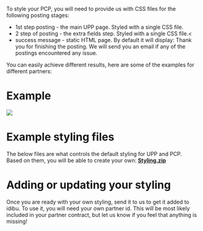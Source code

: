 To style your PCP, you will need to provide us with CSS files for the following posting stages:
<ul>
<li>1st step posting - the main UPP page. Styled with a single CSS file.</li>
<li>2 step of posting - the extra fields step. Styled with a single CSS file.<</li>
<li>success message - static HTML page. By default it will display: Thank you for finishing the posting. We will send you an email if any of the postings encountered any issue.</li>
</ul>
You can easily achieve different results, here are some of the examples for different partners:

<h1>Example</h1>
<img src="http://www.idibu.com/images/stories/Portal_logos/upppcpex1.png" />

<h1>Example styling files</h1>
The below files are what controls the default styling for UPP and PCP. Based on them, you will be able to create your own:
<strong><a href="https://github.com/oneworldmarket/idibu-api/files/4165623/Styling.zip" target="_blank">Styling.zip</a></strong>

<h1>Adding or updating your styling</h1>
Once you are ready with your own styling, send it to us to get it added to idibu. To use it, you will need your own partner id. This will be most likely included in your partner contract, but let us know if you feel that anything is missing!
